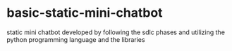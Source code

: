 # basic-static-mini-chatbot
static mini chatbot developed  by following the sdlc phases and  utilizing the python programming language and the libraries 
